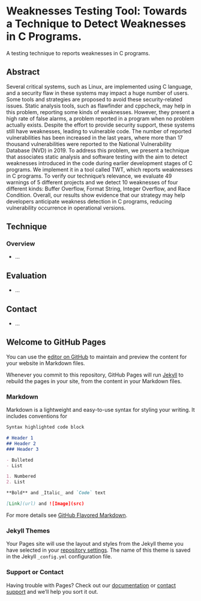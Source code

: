 # Weaknesses Testing Tool: Towards a Technique to Detect Weaknesses in C Programs.

  A testing technique to reports weaknesses in C programs.

## Abstract
  Several critical systems, such as Linux, are implemented using C language, and a security flaw in these systems may impact a huge number of users. Some tools and strategies are proposed to avoid these security-related issues. Static analysis tools, such as flawfinder and cppcheck, may help in this problem, reporting some kinds of weaknesses. However, they present a high rate of false alarms, a problem reported in a program when no problem actually exists. Despite the effort to provide security support, these systems still have weaknesses, leading to vulnerable code. The number of reported vulnerabilities has been increased in the last years, where more than 17 thousand vulnerabilities were reported to the National Vulnerability Database (NVD) in 2019. To address this problem, we present a technique that associates static analysis and software testing with the aim to detect weaknesses introduced in the code during earlier development stages of C programs. We implement it in a tool called TWT, which reports weaknesses in C programs. To verify our technique’s relevance, we evaluate 49 warnings of 5 different projects and we detect 10 weaknesses of four different kinds: Buffer Overflow, Format String, Integer Overflow, and Race Condition. Overall, our results show evidence that our strategy may help developers anticipate weakness detection in C programs, reducing vulnerability occurrence in operational versions.

## Technique
### Overview
- ...

## Evaluation
- ...

## Contact
- ...

## Welcome to GitHub Pages

You can use the [editor on GitHub](https://github.com/WeaknessesTestingTool/page/edit/main/README.md) to maintain and preview the content for your website in Markdown files.

Whenever you commit to this repository, GitHub Pages will run [Jekyll](https://jekyllrb.com/) to rebuild the pages in your site, from the content in your Markdown files.

### Markdown

Markdown is a lightweight and easy-to-use syntax for styling your writing. It includes conventions for

```markdown
Syntax highlighted code block

# Header 1
## Header 2
### Header 3

- Bulleted
- List

1. Numbered
2. List

**Bold** and _Italic_ and `Code` text

[Link](url) and ![Image](src)
```

For more details see [GitHub Flavored Markdown](https://guides.github.com/features/mastering-markdown/).

### Jekyll Themes

Your Pages site will use the layout and styles from the Jekyll theme you have selected in your [repository settings](https://github.com/WeaknessesTestingTool/page/settings). The name of this theme is saved in the Jekyll `_config.yml` configuration file.

### Support or Contact

Having trouble with Pages? Check out our [documentation](https://docs.github.com/categories/github-pages-basics/) or [contact support](https://github.com/contact) and we’ll help you sort it out.
